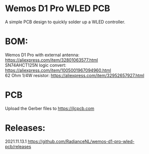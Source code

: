 # Wemos D1 Pro WLED PCB  
A simple PCB design to quickly solder up a WLED controller.  
  
# BOM:  
Wemos D1 Pro with external antenna: https://aliexpress.com/item/32801063577.html  
SN74AHCT125N logic convert: https://aliexpress.com/item/1005001967094960.html  
62 Ohm 1/4W resistor: https://aliexpress.com/item/32952657927.html  
  
# PCB  
Upload the Gerber files to https://jlcpcb.com  
  
# Releases:  
2021.11.13.1 https://github.com/RadianceNL/wemos-d1-pro-wled-pcb/releases  
